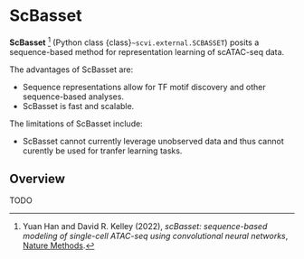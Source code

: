# ScBasset

**ScBasset** [^ref1] (Python class {class}`~scvi.external.SCBASSET`) posits a sequence-based method for representation learning of scATAC-seq data.

The advantages of ScBasset are:

-   Sequence representations allow for TF motif discovery and other sequence-based analyses.
-   ScBasset is fast and scalable.

The limitations of ScBasset include:

-   ScBasset cannot currently leverage unobserved data and thus cannot curently be used for tranfer learning tasks.

## Overview

TODO

[^ref1]:
    Yuan Han and David R. Kelley (2022),
    _scBasset: sequence-based modeling of single-cell ATAC-seq using convolutional neural networks_,
    [Nature Methods](https://www.nature.com/articles/s41592-022-01562-8).
